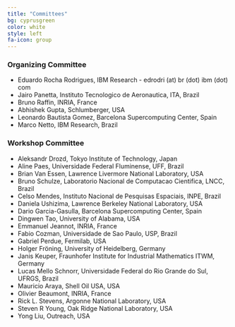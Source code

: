 ```yaml
---
title: "Committees"
bg: cyprusgreen
color: white
style: left
fa-icon: group
---
```


### Organizing Committee
- Eduardo Rocha Rodrigues, IBM Research - edrodri (at) br (dot) ibm (dot) com
- Jairo Panetta, Instituto Tecnologico de Aeronautica, ITA, Brazil
- Bruno Raffin, INRIA, France
- Abhishek Gupta, Schlumberger, USA
- Leonardo Bautista Gomez, Barcelona Supercomputing Center, Spain
- Marco Netto, IBM Research, Brazil

### Workshop Committee

- Aleksandr Drozd, Tokyo Institute of Technology, Japan
- Aline Paes, Universidade Federal Fluminense, UFF, Brazil
- Brian Van Essen, Lawrence Livermore National Laboratory, USA
- Bruno Schulze, Laboratorio Nacional de Computacao Cientifica, LNCC, Brazil
- Celso Mendes, Instituto Nacional de Pesquisas Espaciais, INPE, Brazil
- Daniela Ushizima, Lawrence Berkeley National Laboratory, USA
- Dario Garcia-Gasulla, Barcelona Supercomputing Center, Spain
- Dingwen Tao, University of Alabama, USA
- Emmanuel Jeannot, INRIA, France
- Fabio Cozman, Universidade de Sao Paulo, USP, Brazil
- Gabriel Perdue, Fermilab, USA
- Holger Fröning, University of Heidelberg, Germany
- Janis Keuper, Fraunhofer Institute for Industrial Mathematics ITWM, Germany
- Lucas Mello Schnorr, Universidade Federal do Rio Grande do Sul, UFRGS, Brazil
- Mauricio Araya, Shell Oil USA, USA
- Olivier Beaumont, INRIA, France
- Rick L. Stevens, Argonne National Laboratory, USA
- Steven R Young, Oak Ridge National Laboratory, USA
- Yong Liu, Outreach, USA
